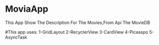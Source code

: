 # MoviaApp
This App Show The Description For The Movies,From Api The MovieDB 

#This app uses:
1-GridLayout
2-RecyclerView
3-CardView
4-Picasspo
5-AsyncTask
